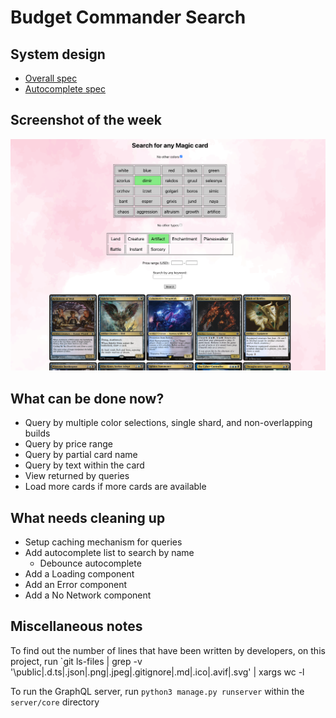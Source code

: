 # Budget Commander Search
## System design
- [Overall spec](./system_design/OverallSpec.md)
- [Autocomplete spec](./system_design/Autocomplete/AutocompleteSpec.md)

## Screenshot of the week
![Screenshot of application](https://github.com/secretmtgdev/Budget-Commander-Viewer/blob/main/client/src/assets/weekly_screenshots/week_2.png)

## What can be done now?
- Query by multiple color selections, single shard, and non-overlapping builds
- Query by price range
- Query by partial card name
- Query by text within the card
- View returned by queries
- Load more cards if more cards are available

## What needs cleaning up
- Setup caching mechanism for queries
- Add autocomplete list to search by name
    - Debounce autocomplete
- Add a Loading component
- Add an Error component
- Add a No Network component

## Miscellaneous notes

To find out the number of lines that have been written by developers, on this project, run `git ls-files | grep -v '\public\|\.d.ts\|\.json\|\.png\|\.jpeg\|\.gitignore\|\.md\|\.ico\|\.avif\|\.svg' | xargs wc -l

To run the GraphQL server, run `python3 manage.py runserver` within the `server/core` directory